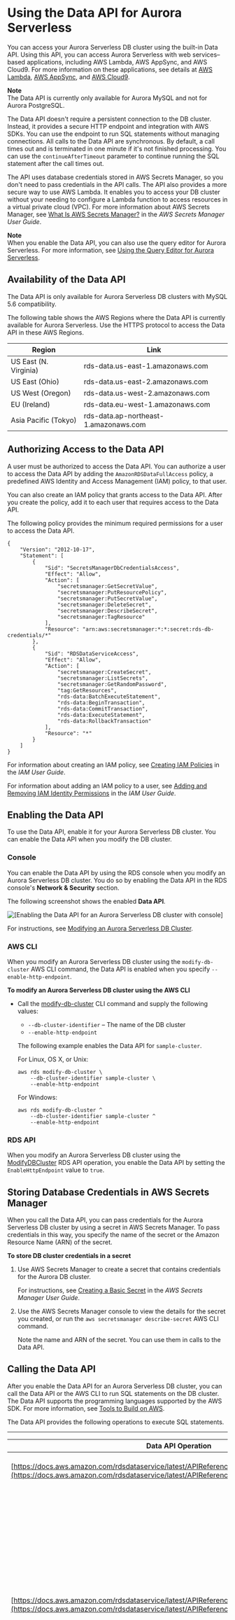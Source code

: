 # Using the Data API for Aurora Serverless<a name="data-api"></a>

You can access your Aurora Serverless DB cluster using the built\-in Data API\. Using this API, you can access Aurora Serverless with web services–based applications, including AWS Lambda, AWS AppSync, and AWS Cloud9\. For more information on these applications, see details at [AWS Lambda](https://aws.amazon.com/lambda/), [AWS AppSync](https://aws.amazon.com/appsync/), and [AWS Cloud9](https://aws.amazon.com/cloud9/)\. 

**Note**  
The Data API is currently only available for Aurora MySQL and not for Aurora PostgreSQL\.

The Data API doesn't require a persistent connection to the DB cluster\. Instead, it provides a secure HTTP endpoint and integration with AWS SDKs\. You can use the endpoint to run SQL statements without managing connections\. All calls to the Data API are synchronous\. By default, a call times out and is terminated in one minute if it's not finished processing\. You can use the `continueAfterTimeout` parameter to continue running the SQL statement after the call times out\.

The API uses database credentials stored in AWS Secrets Manager, so you don't need to pass credentials in the API calls\. The API also provides a more secure way to use AWS Lambda\. It enables you to access your DB cluster without your needing to configure a Lambda function to access resources in a virtual private cloud \(VPC\)\. For more information about AWS Secrets Manager, see [What Is AWS Secrets Manager?](https://docs.aws.amazon.com/secretsmanager/latest/userguide/intro.html) in the *AWS Secrets Manager User Guide*\.

**Note**  
When you enable the Data API, you can also use the query editor for Aurora Serverless\. For more information, see [Using the Query Editor for Aurora Serverless](query-editor.md)\.

## Availability of the Data API<a name="data-api.regions"></a>

The Data API is only available for Aurora Serverless DB clusters with MySQL 5\.6 compatibility\.

The following table shows the AWS Regions where the Data API is currently available for Aurora Serverless\. Use the HTTPS protocol to access the Data API in these AWS Regions\.


| Region | Link | 
| --- | --- | 
| US East \(N\. Virginia\) | rds\-data\.us\-east\-1\.amazonaws\.com | 
| US East \(Ohio\) | rds\-data\.us\-east\-2\.amazonaws\.com | 
| US West \(Oregon\) | rds\-data\.us\-west\-2\.amazonaws\.com | 
| EU \(Ireland\) | rds\-data\.eu\-west\-1\.amazonaws\.com | 
| Asia Pacific \(Tokyo\) | rds\-data\.ap\-northeast\-1\.amazonaws\.com | 

## Authorizing Access to the Data API<a name="data-api.access"></a>

A user must be authorized to access the Data API\. You can authorize a user to access the Data API by adding the `AmazonRDSDataFullAccess` policy, a predefined AWS Identity and Access Management \(IAM\) policy, to that user\.

You can also create an IAM policy that grants access to the Data API\. After you create the policy, add it to each user that requires access to the Data API\.

The following policy provides the minimum required permissions for a user to access the Data API\.

```
{
    "Version": "2012-10-17",
    "Statement": [
        {
            "Sid": "SecretsManagerDbCredentialsAccess",
            "Effect": "Allow",
            "Action": [
                "secretsmanager:GetSecretValue",
                "secretsmanager:PutResourcePolicy",
                "secretsmanager:PutSecretValue",
                "secretsmanager:DeleteSecret",
                "secretsmanager:DescribeSecret",
                "secretsmanager:TagResource"
            ],
            "Resource": "arn:aws:secretsmanager:*:*:secret:rds-db-credentials/*"
        },
        {
            "Sid": "RDSDataServiceAccess",
            "Effect": "Allow",
            "Action": [
                "secretsmanager:CreateSecret",
                "secretsmanager:ListSecrets",
                "secretsmanager:GetRandomPassword",
                "tag:GetResources",
                "rds-data:BatchExecuteStatement",
                "rds-data:BeginTransaction",
                "rds-data:CommitTransaction",
                "rds-data:ExecuteStatement",
                "rds-data:RollbackTransaction"
            ],
            "Resource": "*"
        }
    ]
}
```

For information about creating an IAM policy, see [Creating IAM Policies](https://docs.aws.amazon.com/IAM/latest/UserGuide/access_policies_create.html) in the *IAM User Guide*\.

For information about adding an IAM policy to a user, see [Adding and Removing IAM Identity Permissions](https://docs.aws.amazon.com/IAM/latest/UserGuide/access_policies_manage-attach-detach.html) in the *IAM User Guide*\.

## Enabling the Data API<a name="data-api.enabling"></a>

To use the Data API, enable it for your Aurora Serverless DB cluster\. You can enable the Data API when you modify the DB cluster\.

### Console<a name="data-api.enabling.console"></a>

You can enable the Data API by using the RDS console when you modify an Aurora Serverless DB cluster\. You do so by enabling the Data API in the RDS console's **Network & Security** section\.

The following screenshot shows the enabled **Data API**\.

![\[Enabling the Data API for an Aurora Serverless DB cluster with console\]](http://docs.aws.amazon.com/AmazonRDS/latest/AuroraUserGuide/images/web-server-api-endpoint.png)

For instructions, see [Modifying an Aurora Serverless DB Cluster](aurora-serverless.modifying.md)\.

### AWS CLI<a name="data-api.enabling.cli"></a>

When you modify an Aurora Serverless DB cluster using the `modify-db-cluster` AWS CLI command, the Data API is enabled when you specify `--enable-http-endpoint`\.

**To modify an Aurora Serverless DB cluster using the AWS CLI**
+ Call the [modify\-db\-cluster](https://docs.aws.amazon.com/cli/latest/reference/rds/modify-db-cluster.html) CLI command and supply the following values:
  + `--db-cluster-identifier` – The name of the DB cluster
  + `--enable-http-endpoint`

  The following example enables the Data API for `sample-cluster`\.

  For Linux, OS X, or Unix:

  ```
  aws rds modify-db-cluster \
      --db-cluster-identifier sample-cluster \
      --enable-http-endpoint
  ```

  For Windows:

  ```
  aws rds modify-db-cluster ^
      --db-cluster-identifier sample-cluster ^
      --enable-http-endpoint
  ```

### RDS API<a name="data-api.enabling.api"></a>

When you modify an Aurora Serverless DB cluster using the [ ModifyDBCluster](https://docs.aws.amazon.com/AmazonRDS/latest/APIReference/API_ModifyDBCluster.html) RDS API operation, you enable the Data API by setting the `EnableHttpEndpoint` value to `true`\.

## Storing Database Credentials in AWS Secrets Manager<a name="data-api.secrets"></a>

When you call the Data API, you can pass credentials for the Aurora Serverless DB cluster by using a secret in AWS Secrets Manager\. To pass credentials in this way, you specify the name of the secret or the Amazon Resource Name \(ARN\) of the secret\.

**To store DB cluster credentials in a secret**

1. Use AWS Secrets Manager to create a secret that contains credentials for the Aurora DB cluster\.

   For instructions, see [Creating a Basic Secret](https://docs.aws.amazon.com/secretsmanager/latest/userguide/manage_create-basic-secret.html) in the *AWS Secrets Manager User Guide*\.

1. Use the AWS Secrets Manager console to view the details for the secret you created, or run the `aws secretsmanager describe-secret` AWS CLI command\.

   Note the name and ARN of the secret\. You can use them in calls to the Data API\.

## Calling the Data API<a name="data-api.calling"></a>

After you enable the Data API for an Aurora Serverless DB cluster, you can call the Data API or the AWS CLI to run SQL statements on the DB cluster\. The Data API supports the programming languages supported by the AWS SDK\. For more information, see [ Tools to Build on AWS](https://aws.amazon.com/tools/)\.

The Data API provides the following operations to execute SQL statements\.


****  

|  Data API Operation  |  AWS CLI Command  |  Description  | 
| --- | --- | --- | 
|  [https://docs.aws.amazon.com/rdsdataservice/latest/APIReference/API_ExecuteStatement.html](https://docs.aws.amazon.com/rdsdataservice/latest/APIReference/API_ExecuteStatement.html)  |  [https://docs.aws.amazon.com/cli/latest/reference/rds-data/execute-statement.html](https://docs.aws.amazon.com/cli/latest/reference/rds-data/execute-statement.html)  |  Runs a SQL statement against a database\.  | 
|  [https://docs.aws.amazon.com/rdsdataservice/latest/APIReference/API_BatchExecuteStatement.html](https://docs.aws.amazon.com/rdsdataservice/latest/APIReference/API_BatchExecuteStatement.html)  |  [https://docs.aws.amazon.com/cli/latest/reference/rds-data/batch-execute-statement.html](https://docs.aws.amazon.com/cli/latest/reference/rds-data/batch-execute-statement.html)  |  Runs a batch SQL statement over an array of data for bulk update and insert operations\. You can run a DML statement with array of parameter sets\. A batch SQL statement can provide a significant performance improvement over individual insert and update statements\.  | 

You can run both operations for executing a SQL statement atomically, or you can run them in a transaction\. The Data API provides the following operations to support transactions\.


****  

|  Data API Operation  |  AWS CLI Command  |  Description  | 
| --- | --- | --- | 
|  [https://docs.aws.amazon.com/rdsdataservice/latest/APIReference/API_BeginTransaction.html](https://docs.aws.amazon.com/rdsdataservice/latest/APIReference/API_BeginTransaction.html)  |  [https://docs.aws.amazon.com/cli/latest/reference/rds-data/begin-transaction.html](https://docs.aws.amazon.com/cli/latest/reference/rds-data/begin-transaction.html)  |  Starts a SQL transaction\.  | 
|  [https://docs.aws.amazon.com/rdsdataservice/latest/APIReference/API_CommitTransaction.html](https://docs.aws.amazon.com/rdsdataservice/latest/APIReference/API_CommitTransaction.html)  |  [https://docs.aws.amazon.com/cli/latest/reference/rds-data/commit-transaction.html](https://docs.aws.amazon.com/cli/latest/reference/rds-data/commit-transaction.html)  |  Ends a SQL transaction and commits the changes\.  | 
|  [https://docs.aws.amazon.com/rdsdataservice/latest/APIReference/API_RollbackTransaction.html](https://docs.aws.amazon.com/rdsdataservice/latest/APIReference/API_RollbackTransaction.html)  |  [https://docs.aws.amazon.com/cli/latest/reference/rds-data/rollback-transaction.html](https://docs.aws.amazon.com/cli/latest/reference/rds-data/rollback-transaction.html)  |  Performs a rollback of a transaction\.  | 

The operations for executing SQL statements and supporting transactions have the following common Data API parameters and AWS CLI options\. Some operations support other parameters or options\.


****  

|  Data API Operation Parameter  |  AWS CLI Command Option  |  Required  |  Description  | 
| --- | --- | --- | --- | 
|  `resourceArn`  |  `--resource-arn`  |  Yes  |  The Amazon Resource Name \(ARN\) of the Aurora Serverless DB cluster\.  | 
|  `secretArn`  |  `--secret-arn`  |  Yes  |  The name or ARN of the secret that enables access to the DB cluster\.  | 

You can use parameters in Data API calls to `ExecuteStatement` and `BatchExecuteStatement`, and when you run the AWS CLI commands `execute-statement` and `batch-execute-statement`\. To use a parameter, you specify a name\-value pair in the `SqlParameter` data type\. You specify the value with the `Field` data type\. The following table maps Java Database Connectivity \(JDBC\) data types to the data types you specify in Data API calls\.


****  

|  JDBC Data Type  |  Data API Data Type  | 
| --- | --- | 
|  `INTEGER, TINYINT, SMALLINT, BIGINT`  |  `LONG`  | 
|  `FLOAT, REAL, DOUBLE`  |  `DOUBLE`  | 
|  `DECIMAL`  |  `LONG` if the scale is 0, `DOUBLE` otherwise  | 
|  `BOOLEAN, BIT`  |  `BOOLEAN`  | 
|  `BLOB, BINARY, LONGVARBINARY, VARBINARY`  |  `BLOB`  | 
|  `CLOB`  |  `STRING`  | 
|  Other types \(including types related to date and time\)  |  `STRING`  | 

**Topics**
+ [Calling the Data API with the AWS CLI](#data-api.calling.cli)
+ [Calling the Data API from a Python Application](#data-api.calling.python)
+ [Calling the Data API from a Java Application](#data-api.calling.java)

**Note**  
These examples are not exhaustive\.

### Calling the Data API with the AWS CLI<a name="data-api.calling.cli"></a>

You can call the Data API using the AWS Command Line Interface \(AWS CLI\)\.

The following examples use the AWS CLI for the Data API\. For more information, see [AWS Command Line Interface Reference for the Data API](https://docs.aws.amazon.com/cli/latest/reference/rds-data/index.html)\.

In each example, replace the DB cluster ARN with the ARN for your Aurora Serverless DB cluster\. Also, replace the secret ARN with the ARN of the secret in AWS Secrets Manager that allows access to the DB cluster\.

**Topics**
+ [Starting a SQL Transaction](#data-api.calling.cli.begin-transaction)
+ [Running a SQL Statement](#data-api.calling.cli.execute-statment)
+ [Running a Batch SQL Statement Over an Array of Data](#data-api.calling.cli.batch-execute-statement)
+ [Committing a SQL Transaction](#data-api.calling.cli.commit-transaction)
+ [Rolling Back a SQL Transaction](#data-api.calling.cli.rollback-transaction)

#### Starting a SQL Transaction<a name="data-api.calling.cli.begin-transaction"></a>

You can start a SQL transaction using the `aws rds-data begin-transaction` CLI command\. The call returns a transaction identifier\.

**Important**  
A transaction can run for a maximum of 24 hours\. A transaction is terminated and rolled back automatically after 24 hours\.  
A transaction times out if there are no calls that use its transaction ID in three minutes\. If a transaction times out before it's committed, it's rolled back automatically\.  
DDL statements inside a transaction cause an implicit commit\. We recommend that you run each DDL statement in a separate `execute-statement` command with the `--continue-after-timeout` option\.

In addition to the common options, specify the following option:
+ `--database` \(optional\) – The name of the database\.

For example, the following CLI command starts a SQL transaction\.

For Linux, OS X, or Unix:

```
aws rds-data begin-transaction --resource-arn "arn:aws:rds:us-east-1:123456789012:cluster:mydbcluster" \
--database "mydb" --secret-arn "arn:aws:secretsmanager:us-east-1:123456789012:secret:mysecret"
```

For Windows:

```
aws rds-data begin-transaction --resource-arn "arn:aws:rds:us-east-1:123456789012:cluster:mydbcluster" ^
--database "mydb" --secret-arn "arn:aws:secretsmanager:us-east-1:123456789012:secret:mysecret"
```

The following is an example of the response\.

```
{
    "transactionId": "ABC1234567890xyz"
}
```

#### Running a SQL Statement<a name="data-api.calling.cli.execute-statment"></a>

You can run a SQL statement using the `aws rds-data execute-statement` CLI command\.

You can run the SQL statement in a transaction by specifying the transaction identifier with the `--transaction-id` option\. You can start a transaction using the `aws rds-data begin-transaction` CLI command\. You can end and commit a transaction using the `aws rds-data commit-transaction` CLI command\.

**Important**  
If you don't specify the `--transaction-id` option, changes that result from the call are committed automatically\.

In addition to the common options, specify the following options:
+ `--sql` \(required\) – A SQL statement to run on the DB cluster\.
+ `--transaction-id` \(optional\) – The identifier of a transaction that was started using the `begin-transaction` CLI command\. Specify the transaction ID of the transaction that you want to include the SQL statement in\.
+ `--parameters` \(optional\) – The parameters for the SQL statement\.
+ `--include-result-metadata | --no-include-result-metadata` \(optional\) – A value that indicates whether to include metadata in the results\. The default is `--include-result-metadata`\.
+ `--database` \(optional\) – The name of the database\.
+ `--continue-after-timeout | --no-continue-after-timeout` \(optional\) – A value that indicates whether to continue running the statement after the call times out\. The default is `--no-continue-after-timeout`\.

  For data definition language \(DDL\) statements, we recommend continuing to run the statement after the call times out to avoid errors and the possibility of corrupted data structures\.

The DB cluster returns a response for the call\.

**Note**  
The response size limit is 1 MB or 1,000 records\. If the call returns more than 1 MB of response data or over 1,000 records, the call is terminated\.

For example, the following CLI command runs a single SQL statement and specifies `--no-include-result-metadata` to omit the metadata in the results\.

For Linux, OS X, or Unix:

```
aws rds-data execute-statement --resource-arn "arn:aws:rds:us-east-1:123456789012:cluster:mydbcluster" \
--database "mydb" --secret-arn "arn:aws:secretsmanager:us-east-1:123456789012:secret:mysecret" \
--sql "select * from mytable" --no-include-result-metadata
```

For Windows:

```
aws rds-data execute-statement --resource-arn "arn:aws:rds:us-east-1:123456789012:cluster:mydbcluster" ^
--database "mydb" --secret-arn "arn:aws:secretsmanager:us-east-1:123456789012:secret:mysecret" ^
--sql "select * from mytable" --no-include-result-metadata
```

The following is an example of the response\.

```
{
    "numberOfRecordsUpdated": 0,
    "records": [
        [
            {
                "longValue": 1
            },
            {
                "stringValue": "ValueOne"
            }
        ],
        [
            {
                "longValue": 2
            },
            {
                "stringValue": "ValueTwo"
            }
        ],
        [
            {
                "longValue": 3
            },
            {
                "stringValue": "ValueThree"
            }
        ]
    ]
}
```

The following CLI command runs a single SQL statement in a transaction by specifying the `--transaction-id` option\.

For Linux, OS X, or Unix:

```
aws rds-data execute-statement --resource-arn "arn:aws:rds:us-east-1:123456789012:cluster:mydbcluster" \
--database "mydb" --secret-arn "arn:aws:secretsmanager:us-east-1:123456789012:secret:mysecret" \
--sql "update mytable set quantity=5 where id=201" --transaction-id "ABC1234567890xyz"
```

For Windows:

```
aws rds-data execute-statement --resource-arn "arn:aws:rds:us-east-1:123456789012:cluster:mydbcluster" ^
--database "mydb" --secret-arn "arn:aws:secretsmanager:us-east-1:123456789012:secret:mysecret" ^
--sql "update mytable set quantity=5 where id=201" --transaction-id "ABC1234567890xyz"
```

The following is an example of the response\.

```
{
    "numberOfRecordsUpdated": 1
}
```

The following CLI command runs a single SQL statement with parameters\.

For Linux, OS X, or Unix:

```
aws rds-data execute-statement --resource-arn "arn:aws:rds:us-east-1:123456789012:cluster:mydbcluster" \
--database "mydb" --secret-arn "arn:aws:secretsmanager:us-east-1:123456789012:secret:mysecret" \
--sql "insert into mytable values (:id, :val)" --parameters "[{\"name\": \"id\", \"value\": {\"longValue\": 1}},{\"name\": \"val\", \"value\": {\"stringValue\": \"value1\"}}]"
```

For Windows:

```
aws rds-data execute-statement --resource-arn "arn:aws:rds:us-east-1:123456789012:cluster:mydbcluster" ^
--database "mydb" --secret-arn "arn:aws:secretsmanager:us-east-1:123456789012:secret:mysecret" ^
--sql "insert into mytable values (:id, :val)" --parameters "[{\"name\": \"id\", \"value\": {\"longValue\": 1}},{\"name\": \"val\", \"value\": {\"stringValue\": \"value1\"}}]"
```

The following is an example of the response\.

```
{
    "numberOfRecordsUpdated": 1
}
```

The following CLI command runs a data definition language \(DDL\) SQL statement\. The DDL statement renames column `job` to column `role`\.

**Important**  
For DDL statements, we recommend continuing to run the statement after the call times out\. When a DDL statement terminates before it is finished running, it can result in errors and possibly corrupted data structures\. To continue running a statement after a call times out, specify the `--continue-after-timeout` option\.

For Linux, OS X, or Unix:

```
aws rds-data execute-statement --resource-arn "arn:aws:rds:us-east-1:123456789012:cluster:mydbcluster" \
--database "mydb" --secret-arn "arn:aws:secretsmanager:us-east-1:123456789012:secret:mysecret" \
--sql "alter table mytable change column job role varchar(100)" --continue-after-timeout
```

For Windows:

```
aws rds-data execute-statement --resource-arn "arn:aws:rds:us-east-1:123456789012:cluster:mydbcluster" ^
--database "mydb" --secret-arn "arn:aws:secretsmanager:us-east-1:123456789012:secret:mysecret" ^
--sql "alter table mytable change column job role varchar(100)" --continue-after-timeout
```

The following is an example of the response\.

```
{
    "generatedFields": [],
    "numberOfRecordsUpdated": 0
}
```

#### Running a Batch SQL Statement Over an Array of Data<a name="data-api.calling.cli.batch-execute-statement"></a>

You can run a batch SQL statement over an array of data by using the `aws rds-data batch-execute-statement` CLI command\. You can use this command to perform a bulk import or update operation\.

You can run the SQL statement in a transaction by specifying the transaction identifier with the `--transaction-id` option\. You can start a transaction by using the `aws rds-data begin-transaction` CLI command\. You can end and commit a transaction by using the `aws rds-data commit-transaction` CLI command\.

**Important**  
If you don't specify the `--transaction-id` option, changes that result from the call are committed automatically\.

In addition to the common options, specify the following options:
+ `--sql` \(required\) – A SQL statement to run on the DB cluster\.
+ `--transaction-id` \(optional\) – The identifier of a transaction that was started using the `begin-transaction` CLI command\. Specify the transaction ID of the transaction that you want to include the SQL statement in\.
+ `--parameter-set` \(optional\) – The parameter sets for the batch operation\.
+ `--database` \(optional\) – The name of the database\.

The DB cluster returns a response to the call\.

**Note**  
The response size limit is 1 MB or 1,000 records\. If the call returns more than 1 MB of response data or over 1,000 records, the call is terminated\.

For example, the following CLI command runs a batch SQL statement over an array of data with a parameter set\.

For Linux, OS X, or Unix:

```
aws rds-data batch-execute-statement --resource-arn "arn:aws:rds:us-east-1:123456789012:cluster:mydbcluster" \
--database "mydb" --secret-arn "arn:aws:secretsmanager:us-east-1:123456789012:secret:mysecret" \
--sql "insert into mytable values (:id, :val)" \
--parameter-sets "[[{\"name\": \"id\", \"value\": {\"longValue\": 1}},{\"name\": \"val\", \"value\": {\"stringValue\": \"ValueOne\"}}],
[{\"name\": \"id\", \"value\": {\"longValue\": 2}},{\"name\": \"val\", \"value\": {\"stringValue\": \"ValueTwo\"}}],
[{\"name\": \"id\", \"value\": {\"longValue\": 3}},{\"name\": \"val\", \"value\": {\"stringValue\": \"ValueThree\"}}]]"
```

For Windows:

```
aws rds-data batch-execute-statement --resource-arn "arn:aws:rds:us-east-1:123456789012:cluster:mydbcluster" ^
--database "mydb" --secret-arn "arn:aws:secretsmanager:us-east-1:123456789012:secret:mysecret" ^
--sql "insert into mytable values (:id, :val)" ^
--parameter-sets "[[{\"name\": \"id\", \"value\": {\"longValue\": 1}},{\"name\": \"val\", \"value\": {\"stringValue\": \"ValueOne\"}}],
[{\"name\": \"id\", \"value\": {\"longValue\": 2}},{\"name\": \"val\", \"value\": {\"stringValue\": \"ValueTwo\"}}],
[{\"name\": \"id\", \"value\": {\"longValue\": 3}},{\"name\": \"val\", \"value\": {\"stringValue\": \"ValueThree\"}}]]"
```

**Note**  
Don't include line breaks in the `--parameter-sets` option\.

#### Committing a SQL Transaction<a name="data-api.calling.cli.commit-transaction"></a>

Using the `aws rds-data commit-transaction` CLI command, you can end a SQL transaction that you started with `aws rds-data begin-transaction` and commit the changes\.

In addition to the common options, specify the following option:
+ `--transaction-id` \(required\) – The identifier of a transaction that was started using the `begin-transaction` CLI command\. Specify the transaction ID of the transaction that you want to end and commit\.

For example, the following CLI command ends a SQL transaction and commits the changes\.

For Linux, OS X, or Unix:

```
aws rds-data commit-transaction --resource-arn "arn:aws:rds:us-east-1:123456789012:cluster:mydbcluster" \
--secret-arn "arn:aws:secretsmanager:us-east-1:123456789012:secret:mysecret" \
--transaction-id "ABC1234567890xyz"
```

For Windows:

```
aws rds-data commit-transaction --resource-arn "arn:aws:rds:us-east-1:123456789012:cluster:mydbcluster" ^
--secret-arn "arn:aws:secretsmanager:us-east-1:123456789012:secret:mysecret" ^
--transaction-id "ABC1234567890xyz"
```

The following is an example of the response\.

```
{
    "transactionStatus": "Transaction Committed"
}
```

#### Rolling Back a SQL Transaction<a name="data-api.calling.cli.rollback-transaction"></a>

Using the `aws rds-data rollback-transaction` CLI command, you can roll back a SQL transaction that you started with `aws rds-data begin-transaction`\. Rolling back a transaction cancels its changes\.

**Important**  
If the transaction ID has expired, the transaction was rolled back automatically\. In this case, an `aws rds-data rollback-transaction` command that specifies the expired transaction ID returns an error\.

In addition to the common options, specify the following option:
+ `--transaction-id` \(required\) – The identifier of a transaction that was started using the `begin-transaction` CLI command\. Specify the transaction ID of the transaction that you want to roll back\.

For example, the following AWS CLI command rolls back a SQL transaction\.

For Linux, OS X, or Unix:

```
aws rds-data rollback-transaction --resource-arn "arn:aws:rds:us-east-1:123456789012:cluster:mydbcluster" \
--secret-arn "arn:aws:secretsmanager:us-east-1:123456789012:secret:mysecret" \
--transaction-id "ABC1234567890xyz"
```

For Windows:

```
aws rds-data rollback-transaction --resource-arn "arn:aws:rds:us-east-1:123456789012:cluster:mydbcluster" ^
--secret-arn "arn:aws:secretsmanager:us-east-1:123456789012:secret:mysecret" ^
--transaction-id "ABC1234567890xyz"
```

The following is an example of the response\.

```
{
    "transactionStatus": "Rollback Complete"
}
```

### Calling the Data API from a Python Application<a name="data-api.calling.python"></a>

You can call the Data API from a Python application\.

The following examples use the AWS SDK for Python \(Boto\)\. For more information about Boto, see the [AWS SDK for Python \(Boto 3\) Documentation](http://boto3.amazonaws.com/v1/documentation/api/latest/index.html)\.

In each example, replace the DB cluster's Amazon Resource Name \(ARN\) with the ARN for your Aurora Serverless DB cluster\. Also, replace the secret ARN with the ARN of the secret in AWS Secrets Manager that allows access to the DB cluster\.

**Topics**
+ [Running a SQL Query](#data-api.calling.python.run-query)
+ [Running a DML SQL Statement](#data-api.calling.python.run-inert)
+ [Running a SQL Transaction](#data-api.calling.python.run-transaction)

#### Running a SQL Query<a name="data-api.calling.python.run-query"></a>

You can run a `SELECT` statement and fetch the results with a Python application\.

The following example runs a SQL query\.

```
import boto3 

rdsData = boto3.client('rds-data')

cluster_arn = 'arn:aws:rds:us-east-1:123456789012:cluster:mydbcluster' 
secret_arn = 'arn:aws:secretsmanager:us-east-1:123456789012:secret:mysecret' 
 
response1 = rdsData.execute_statement(
            resourceArn = cluster_arn, 
            secretArn = secret_arn, 
            database = 'mydb', 
            sql = 'select * from employees limit 3')

print (response1['records'])
[
    [
        {
            'longValue': 1
        }, 
        {
            'stringValue': 'ROSALEZ'
        },
        {
            'stringValue': 'ALEJANDRO'
        },
        {
            'stringValue': '2016-02-15 04:34:33.0'
        }
    ], 
    [
        {
            'longValue': 1
        }, 
        {
            'stringValue': 'DOE'
        },
        {
            'stringValue': 'JANE'
        },
        {
            'stringValue': '2014-05-09 04:34:33.0'
        }
    ], 
    [
        {
            'longValue': 1
        }, 
        {
            'stringValue': 'STILES'
        },
        {
            'stringValue': 'JOHN'
        },
        {
            'stringValue': '2017-09-20 04:34:33.0'
        }
    ]
]
```

#### Running a DML SQL Statement<a name="data-api.calling.python.run-inert"></a>

You can run a data manipulation language \(DML\) statement to insert, update, or delete data in your database\. You can also use parameters in DML statements\.

**Important**  
If a call isn't part of a transaction because it doesn't include the `transactionID` parameter, changes that result from the call are committed automatically\.

The following example runs an insert SQL statement and uses parameters\.

```
import boto3 

rdsData = boto3.client('rds-data')

cluster_arn = 'arn:aws:rds:us-east-1:123456789012:cluster:mydbcluster' 
secret_arn = 'arn:aws:secretsmanager:us-east-1:123456789012:secret:mysecret' 

response2 = rdsData.execute_statement(
            resourceArn = cluster_arn, 
            secretArn = secret_arn, 
            database = 'mydb', 
            sql = 'insert into employees(first_name, last_name) VALUES(:firstname, :lastname)')
param1 = {'name':'firstname', 'value':{'stringValue': 'JACKSON'}}
param2 = {'name':'lastname', 'value':{'stringValue': 'MATEO'}}
paramSet = [param1, param2]
response2 = rdsData.execute_statement(
            resourceArn = cluster_arn, 
            secretArn = secret_arn, 
            database = 'mydb', 
            parameters = paramSet,
            sql = 'insert into employees(first_name, last_name) VALUES(:firstname, :lastname)')
'numberOfRecordsUpdated': 1}

response2['numberOfRecordsUpdated']
1
```

#### Running a SQL Transaction<a name="data-api.calling.python.run-transaction"></a>

You can start a SQL transaction, run one or more SQL statements, and then commit the changes with a Python application\.

**Important**  
A transaction can run for a maximum of 24 hours\. A transaction is terminated and rolled back automatically after 24 hours\.  
A transaction times out if there are no calls that use its transaction ID in three minutes\. If a transaction times out before it's committed, it's rolled back automatically\.  
If you don't specify a transaction ID, changes that result from the call are committed automatically\.

The following example runs a SQL transaction that inserts a row in a table\.

```
import boto3 

rdsData = boto3.client('rds-data')

cluster_arn = 'arn:aws:rds:us-east-1:123456789012:cluster:mydbcluster' 
secret_arn = 'arn:aws:secretsmanager:us-east-1:123456789012:secret:mysecret' 

tr = rdsData.begin_transaction(
     resourceArn = cluster_arn, 
     secretArn = secret_arn, 
     database = 'mydb') 
 
response3 = rdsData.execute_statement(
     resourceArn = cluster_arn, 
     secretArn = secret_arn, 
     database = 'mydb', 
     sql = 'insert into employees(first_name, last_name) values('XIULAN', 'WANG')', 
     transactionId = tr) 
 
cr = rdsData.commit_transaction(
     resourceArn = cluster_arn, 
     secretArn = secret_arn, 
     transactionId = tr) 
 
cr['transactionStatus'] 
'Transaction Committed' 
 
response3['numberOfRecordsUpdated'] 
1
```

**Note**  
If you run a data definition language \(DDL\) statement, we recommend continuing to run the statement after the call times out\. When a DDL statement terminates before it is finished running, it can result in errors and possibly corrupted data structures\. To continue running a statement after a call times out, set the `continueAfterTimeout` parameter to `true`\.

### Calling the Data API from a Java Application<a name="data-api.calling.java"></a>

You can call the Data API from a Java application\.

The following examples use the AWS SDK for Java\. For more information, see the [AWS SDK for Java Developer Guide](https://docs.aws.amazon.com/sdk-for-java/v1/developer-guide/welcome.html)\.

In each example, replace the DB cluster's Amazon Resource Name \(ARN\) with the ARN for your Aurora Serverless DB cluster\. Also, replace the secret ARN with the ARN of the secret in AWS Secrets Manager that allows access to the DB cluster\.

**Topics**
+ [Running a SQL Query](#data-api.calling.java.run-query)
+ [Running a SQL Transaction](#data-api.calling.java.run-transaction)
+ [Running a Batch SQL Operation](#data-api.calling.java.run-batch)

#### Running a SQL Query<a name="data-api.calling.java.run-query"></a>

You can run a `SELECT` statement and fetch the results with a Java application\.

The following example runs a SQL query\.

```
package com.amazonaws.rdsdata.examples;

import com.amazonaws.services.rdsdata.AWSRDSData;
import com.amazonaws.services.rdsdata.AWSRDSDataClient;
import com.amazonaws.services.rdsdata.model.ExecuteStatementRequest;
import com.amazonaws.services.rdsdata.model.ExecuteStatementResult;
import com.amazonaws.services.rdsdata.model.Field;

import java.util.List;

public class FetchResultsExample {
  public static final String RESOURCE_ARN = "arn:aws:rds:us-east-1:123456789012:cluster:mydbcluster";
  public static final String SECRET_ARN = "arn:aws:secretsmanager:us-east-1:123456789012:secret:mysecret";

  public static void main(String[] args) {
    AWSRDSData rdsData = AWSRDSDataClient.builder().build();

    ExecuteStatementRequest request = new ExecuteStatementRequest()
            .withResourceArn(RESOURCE_ARN)
            .withSecretArn(SECRET_ARN)
            .withDatabase("mydb")
            .withSql("select * from mytable");

    ExecuteStatementResult result = rdsData.executeStatement(request);

    for (List<Field> fields: result.getRecords()) {
      String stringValue = fields.get(0).getStringValue();
      long numberValue = fields.get(1).getLongValue();

      System.out.println(String.format("Fetched row: string = %s, number = %d", stringValue, numberValue));
    }
  }
}
```

#### Running a SQL Transaction<a name="data-api.calling.java.run-transaction"></a>

You can start a SQL transaction, run one or more SQL statements, and then commit the changes with a Java application\.

**Important**  
A transaction can run for a maximum of 24 hours\. A transaction is terminated and rolled back automatically after 24 hours\.  
A transaction times out if there are no calls that use its transaction ID in three minutes\. If a transaction times out before it's committed, it's rolled back automatically\.  
If you don't specify a transaction ID, changes that result from the call are committed automatically\.

The following example runs a SQL transaction\.

```
package com.amazonaws.rdsdata.examples;

import com.amazonaws.services.rdsdata.AWSRDSData;
import com.amazonaws.services.rdsdata.AWSRDSDataClient;
import com.amazonaws.services.rdsdata.model.BeginTransactionRequest;
import com.amazonaws.services.rdsdata.model.BeginTransactionResult;
import com.amazonaws.services.rdsdata.model.CommitTransactionRequest;
import com.amazonaws.services.rdsdata.model.ExecuteStatementRequest;

public class TransactionExample {
  public static final String RESOURCE_ARN = "arn:aws:rds:us-east-1:123456789012:cluster:mydbcluster";
  public static final String SECRET_ARN = "arn:aws:secretsmanager:us-east-1:123456789012:secret:mysecret";

  public static void main(String[] args) {
    AWSRDSData rdsData = AWSRDSDataClient.builder().build();

    BeginTransactionRequest beginTransactionRequest = new BeginTransactionRequest()
            .withResourceArn(RESOURCE_ARN)
            .withSecretArn(SECRET_ARN)
            .withDatabase("mydb");
    BeginTransactionResult beginTransactionResult = rdsData.beginTransaction(beginTransactionRequest);
    String transactionId = beginTransactionResult.getTransactionId();

    ExecuteStatementRequest executeStatementRequest = new ExecuteStatementRequest()
            .withTransactionId(transactionId)
            .withResourceArn(RESOURCE_ARN)
            .withSecretArn(SECRET_ARN)
            .withSql("INSERT INTO test_table VALUES ('hello world!')");
    rdsData.executeStatement(executeStatementRequest);

    CommitTransactionRequest commitTransactionRequest = new CommitTransactionRequest()
            .withTransactionId(transactionId)
            .withResourceArn(RESOURCE_ARN)
            .withSecretArn(SECRET_ARN);
    rdsData.commitTransaction(commitTransactionRequest);
  }
}
```

**Note**  
If you run a data definition language \(DDL\) statement, we recommend continuing to run the statement after the call times out\. When a DDL statement terminates before it is finished running, it can result in errors and possibly corrupted data structures\. To continue running a statement after a call times out, set the `continueAfterTimeout` parameter to `true`\.

#### Running a Batch SQL Operation<a name="data-api.calling.java.run-batch"></a>

You can run bulk insert and update operations over an array of data with a Java application\. You can run a DML statement with array of parameter sets\.

**Important**  
If you don't specify a transaction ID, changes that result from the call are committed automatically\.

The following example runs a batch insert operation\.

```
package com.amazonaws.rdsdata.examples;

import com.amazonaws.services.rdsdata.AWSRDSData;
import com.amazonaws.services.rdsdata.AWSRDSDataClient;
import com.amazonaws.services.rdsdata.model.BatchExecuteStatementRequest;
import com.amazonaws.services.rdsdata.model.Field;
import com.amazonaws.services.rdsdata.model.SqlParameter;

import java.util.Arrays;

public class BatchExecuteExample {
  public static final String RESOURCE_ARN = "arn:aws:rds:us-east-1:123456789012:cluster:mydbcluster";
  public static final String SECRET_ARN = "arn:aws:secretsmanager:us-east-1:123456789012:secret:mysecret";

  public static void main(String[] args) {
      AWSRDSData rdsData = AWSRDSDataClient.builder().build();

    BatchExecuteStatementRequest request = new BatchExecuteStatementRequest()
            .withDatabase("test")
            .withResourceArn(RESOURCE_ARN)
            .withSecretArn(SECRET_ARN)
            .withSql("INSERT INTO test_table2 VALUES (:string, :number)")
            .withParameterSets(Arrays.asList(
                    Arrays.asList(
                            new SqlParameter().withName("string").withValue(new Field().withStringValue("Hello")),
                            new SqlParameter().withName("number").withValue(new Field().withLongValue(1L))
                    ),
                    Arrays.asList(
                            new SqlParameter().withName("string").withValue(new Field().withStringValue("World")),
                            new SqlParameter().withName("number").withValue(new Field().withLongValue(2L))
                    )
            ));

    rdsData.batchExecuteStatement(request);
  }
}
```

## Troubleshooting Data API Issues<a name="data-api.troubleshooting"></a>

Use the following sections, titled with common error messages, to help troubleshoot problems that you have with the Data API\. 

**Note**  
If you have questions or comments related to the Data API, send email to [Rds\-data\-api\-feedback@amazon\.com](mailto:Rds-data-api-feedback@amazon.com)\.

**Topics**
+ [Transaction *<transaction\_ID>* Is Not Found](#data-api.troubleshooting.tran-id-not-found)
+ [Packet for Query Is Too Large](#data-api.troubleshooting.packet-too-large)
+ [Query Response Exceeded Limit of Number of Records](#data-api.troubleshooting.query-response-too-large)
+ [Database Response Exceeded Size Limit](#data-api.troubleshooting.response-size-too-large)
+ [HttpEndpoint Is Not Enabled for Cluster *<cluster\_ID>*](#data-api.troubleshooting.http-endpoint-not-enabled)

### Transaction *<transaction\_ID>* Is Not Found<a name="data-api.troubleshooting.tran-id-not-found"></a>

In this case, the transaction ID specified in a Data API call wasn't found\. The cause for this issue is almost always one of the following:
+ The specified transaction ID wasn't created by a [https://docs.aws.amazon.com/rdsdataservice/latest/APIReference/API_BeginTransaction.html](https://docs.aws.amazon.com/rdsdataservice/latest/APIReference/API_BeginTransaction.html) call\.
+ The specified transaction ID has expired\.

  A transaction expires if no call uses the transaction ID within three minutes\.

To solve the issue, make sure that your call has a valid transaction ID\. Also make sure that each transaction call runs within three minutes of the last one\.

For information about running transactions, see [Calling the Data API](#data-api.calling)\.

### Packet for Query Is Too Large<a name="data-api.troubleshooting.packet-too-large"></a>

In this case, the result set returned for a row was too large\. The Data API size limit is 64 KB per row in the result set returned by the database\.

To solve this issue, ensure that each row in a result set is 64 KB or less\.

### Query Response Exceeded Limit of Number of Records<a name="data-api.troubleshooting.query-response-too-large"></a>

In this case, the number of rows in the result set returned was too large\. The Data API limit is 1,000 rows in the result set returned by the database\.

To solve this issue, make sure that calls to the Data API return 1,000 rows or less\. If you need to return more than 1,000 rows, you can use multiple [https://docs.aws.amazon.com/rdsdataservice/latest/APIReference/API_ExecuteStatement.html](https://docs.aws.amazon.com/rdsdataservice/latest/APIReference/API_ExecuteStatement.html) calls with the `LIMIT` clause in your query\.

For more information about the `LIMIT` clause, see [SELECT Syntax](https://dev.mysql.com/doc/refman/5.7/en/select.html) in the MySQL documentation\.

### Database Response Exceeded Size Limit<a name="data-api.troubleshooting.response-size-too-large"></a>

In this case, the size of the result set returned by the database was too large\. The Data API limit is 1 MB in the result set returned by the database\.

To solve this issue, make sure that calls to the Data API return 1 MB of data or less\. If you need to return more than 1 MB, you can use multiple [https://docs.aws.amazon.com/rdsdataservice/latest/APIReference/API_ExecuteStatement.html](https://docs.aws.amazon.com/rdsdataservice/latest/APIReference/API_ExecuteStatement.html) calls with the `LIMIT` clause in your query\.

For more information about the `LIMIT` clause, see [SELECT Syntax](https://dev.mysql.com/doc/refman/5.7/en/select.html) in the MySQL documentation\.

### HttpEndpoint Is Not Enabled for Cluster *<cluster\_ID>*<a name="data-api.troubleshooting.http-endpoint-not-enabled"></a>

The cause for this issue is almost always one of the following:
+ The Data API isn't enabled for the Aurora Serverless DB cluster\. To use the Data API with an Aurora Serverless DB cluster, the Data API must be enabled for the DB cluster\.
+ The DB cluster was renamed after the Data API was enabled for it\.

If the Data API has not been enabled for the DB cluster, enable it\.

If the DB cluster was renamed after the Data API was enabled for the DB cluster, disable the Data API and then enable it again\.

For information about enabling the Data API, see [Enabling the Data API](#data-api.enabling)\.
